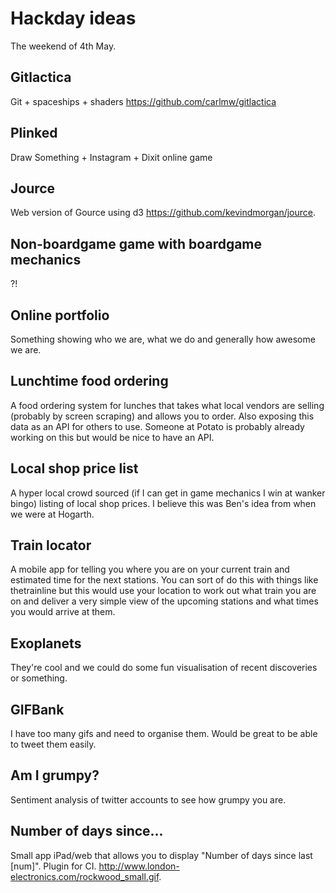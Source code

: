 Hackday ideas
=============
The weekend of 4th May.

Gitlactica
----------
Git + spaceships + shaders https://github.com/carlmw/gitlactica

Plinked
-------
Draw Something + Instagram + Dixit online game

Jource
------
Web version of Gource using d3 https://github.com/kevindmorgan/jource.

Non-boardgame game with boardgame mechanics
-------------------------------------------
?!

Online portfolio
----------------
Something showing who we are, what we do and generally how awesome we are.

Lunchtime food ordering
-----------------------
A food ordering system for lunches that takes what local vendors are selling (probably by screen scraping) and allows you to order. Also exposing this data as an API for others to use. Someone at Potato is probably already working on this but would be nice to have an API.

Local shop price list
---------------------
A hyper local crowd sourced (if I can get in game mechanics I win at wanker bingo) listing of local shop prices. I believe this was Ben's idea from when we were at Hogarth.

Train locator
-------------
A mobile app for telling you where you are on your current train and estimated time for the next stations. You can sort of do this with things like thetrainline but this would use your location to work out what train you are on and deliver a very simple view of the upcoming stations and what times you would arrive at them.

Exoplanets
----------
They're cool and we could do some fun visualisation of recent discoveries or something.

GIFBank
-------
I have too many gifs and need to organise them. Would be great to be able to tweet them easily.

Am I grumpy?
------------
Sentiment analysis of twitter accounts to see how grumpy you are.

Number of days since...
-----------------------
Small app iPad/web that allows you to display "Number of days since last [num]". Plugin for CI. http://www.london-electronics.com/rockwood_small.gif.
